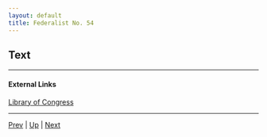 ```yaml
---
layout: default
title: Federalist No. 54
---
```


## Text

---
#### External Links
[Library of Congress]()

---

[Prev](53.md) | [Up](README.md) | [Next](55.md)
